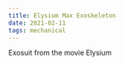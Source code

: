 ```yaml
---
title: Elysium Max Exoskeleton
date: 2021-02-11
tags: mechanical
---
```


Exosuit from the movie Elysium
